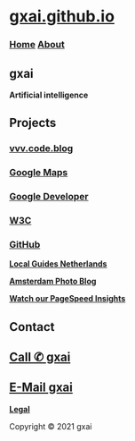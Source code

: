# **[gxai.github.io](https://gxai.github.io)**
### **[Home](https://gxai.github.io)**  **[About](https://gxai.github.io/About)**
## **gxai**
**Artificial intelligence**

## **Projects**
### **[vvv.code.blog](https://vvv.code.blog)**

### **[Google Maps](https://maps.app.goo.gl/Lnubtwco1j3RKj568)**

### **[Google Developer](https://www.meetup.com/en-AU/gdg-silicon-valley/members/336931816/)**

### **[W3C](https://www.w3.org/community/aikr/wiki/User:Michaelweber)**

### **[GitHub](https://github.com/gxai)**

**[Local Guides Netherlands](https://m.facebook.com/Local-Guides-Netherlands-110067524667431#)**

**[Amsterdam Photo Blog](https://amsterdam.photo.blog)**

**[Watch our PageSpeed Insights](https://developers.google.com/speed/pagespeed/insights/?url=https%3A%2F%2Fgxai.github.io%2F&tab=desktop)**

## **Contact**
## **[Call ✆ gxai](tel:31649557828)**
## **[E-Mail gxai](mailto:gxai.git@gmail.com)**

**[Legal](https://gxai.github.io/legal)**

Copyright © 2021 gxai
